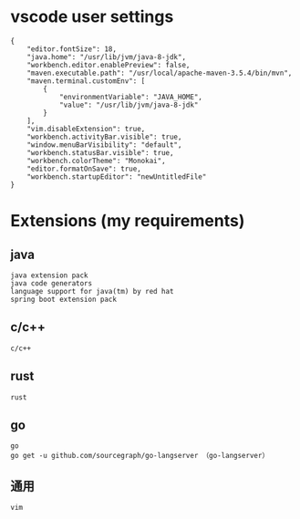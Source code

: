 # vscode user settings

    {
        "editor.fontSize": 18,
        "java.home": "/usr/lib/jvm/java-8-jdk",
        "workbench.editor.enablePreview": false,
        "maven.executable.path": "/usr/local/apache-maven-3.5.4/bin/mvn",
        "maven.terminal.customEnv": [
            {
                "environmentVariable": "JAVA_HOME",      
                "value": "/usr/lib/jvm/java-8-jdk"
            }
        ],
        "vim.disableExtension": true,
        "workbench.activityBar.visible": true,
        "window.menuBarVisibility": "default",
        "workbench.statusBar.visible": true,
        "workbench.colorTheme": "Monokai",
        "editor.formatOnSave": true,
        "workbench.startupEditor": "newUntitledFile"
    }


# Extensions (my requirements)

## java

    java extension pack
    java code generators
    language support for java(tm) by red hat
    spring boot extension pack

## c/c++

    c/c++

## rust

    rust

## go 

    go
    go get -u github.com/sourcegraph/go-langserver （go-langserver）

## 通用

    vim

    
